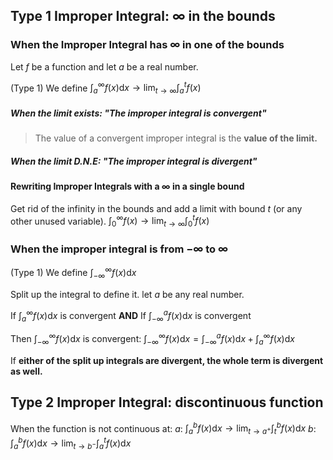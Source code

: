 ## Type 1 Improper Integral: $\infty$ in the bounds
### When the Improper Integral has $\infty$ in one of the bounds

Let $f$ be a function and let $a$ be a real number.

(Type 1) We define $\int_{a}^{\infty}f(x)\mathrm{d}x \to \lim_{t\to\infty}\int_{a}^{t}f(x)$

##### When the limit exists: "The improper integral is convergent"
>The value of a convergent improper integral is the **value of the limit.**
##### When the limit D.N.E: "The improper integral is divergent"

#### Rewriting Improper Integrals with a $\infty$ in a single bound
Get rid of the infinity in the bounds and add a limit with bound $t$ (or any other unused variable).
$\int_{0}^{\infty} f(x) \to \lim_{t\to\infty}\int_{0}^{t}f(x)$


### When the improper integral is from $-\infty$ to $\infty$
(Type 1) We define $\int_{-\infty}^{\infty}f(x)\mathrm{d}x$

Split up the integral to define it. let $a$ be any real number.

If $\int_{a}^{\infty}f(x)\mathrm{d}x$ is convergent 
**AND**
If $\int_{-\infty}^{a}f(x)\mathrm{d}x$ is convergent

Then $\int_{-\infty}^{\infty}f(x)\mathrm{d}x$ is convergent:
$\int_{-\infty}^{\infty}f(x)\mathrm{d}x = \int_{-\infty}^{a}f(x)\mathrm{d}x + \int_{a}^{\infty}f(x)\mathrm{d}x$

If **either of the split up integrals are divergent, the whole term is divergent as well.**

## Type 2 Improper Integral: discontinuous function

When the function is not continuous at:
$a$: $\int_{a}^{b}f(x)\mathrm{d}x \to \lim_{t\to a^{+}}\int_{t}^{b}f(x)\mathrm{d}x$
$b$: $\int_{a}^{b}f(x)\mathrm{d}x \to \lim_{t\to b^{-}}\int_{a}^{t}f(x)\mathrm{d}x$





